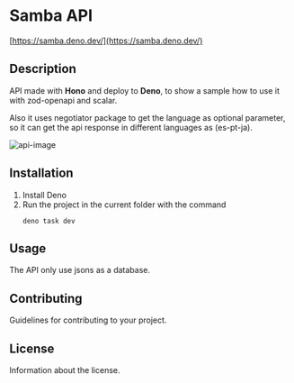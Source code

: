 # Samba API

[https://samba.deno.dev/](https://samba.deno.dev/)


## Description

API made with **Hono** and deploy to **Deno**, to show a sample how to use it with zod-openapi and scalar.

Also it uses negotiator package to get the language as optional parameter, so it can get the api response in different languages as (es-pt-ja).

![api-image](https://github.com/hectorAguero/samba-public-api/assets/31939754/e5a7e9f8-0cb9-4dd9-846c-ea4e31ae1584)



## Installation

1. Install Deno
2. Run the project in the current folder with the command
   ```
   deno task dev
   ```

## Usage

The API only use jsons as a database.

## Contributing

Guidelines for contributing to your project.

## License

Information about the license.
